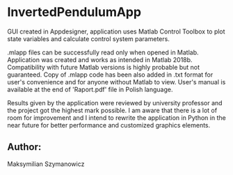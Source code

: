 # InvertedPendulumApp
GUI created in Appdesigner, application uses Matlab Control Toolbox to plot state variables and calculate control system parameters.

.mlapp files can be successfully read only when opened in Matlab.  Application was created and works as intended in Matlab 2018b. Compatibility with future Matlab versions is highly probable but not guaranteed. Copy of .mlapp code has been also added in .txt format for user's convenience and for anyone without Matlab to view. User's manual is available at the end of 'Raport.pdf' file in Polish language.

Results given by the application were reviewed by university professor and the project got the highest mark possible. I am aware that there is a lot of room for improvement and I intend to rewrite the application in Python in the near future for better performance and customized graphics elements. 

## Author:
Maksymilian Szymanowicz
